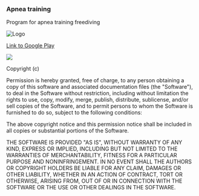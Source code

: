 ### Apnea training
Program for apnea training freediving

![Logo](https://lh3.googleusercontent.com/xH17kxOc58sOw8C4iO9XOWGUtcnibeGfvzVxuAPYqrvBwCExeW7A_jTcQLlyVEhU0S0=w300-rw)

[Link to Google Play](https://play.google.com/store/apps/details?id=ru.megazlo.apnea)

![](https://lh3.googleusercontent.com/pp6bgMP80CNF9o6YZCNJM9n_nV8qJBA6jZb2n73CE616SwqqHDGgz0jXAvHpqUcxobi8=h900-rw)

Copyright (c) <year> <copyright holders>

Permission is hereby granted, free of charge, to any person obtaining a copy of this software and associated documentation files (the "Software"), to deal in the Software without restriction, including without limitation the rights to use, copy, modify, merge, publish, distribute, sublicense, and/or sell copies of the Software, and to permit persons to whom the Software is furnished to do so, subject to the following conditions:

The above copyright notice and this permission notice shall be included in all copies or substantial portions of the Software.

THE SOFTWARE IS PROVIDED "AS IS", WITHOUT WARRANTY OF ANY KIND, EXPRESS OR IMPLIED, INCLUDING BUT NOT LIMITED TO THE WARRANTIES OF MERCHANTABILITY, FITNESS FOR A PARTICULAR PURPOSE AND NONINFRINGEMENT. IN NO EVENT SHALL THE AUTHORS OR COPYRIGHT HOLDERS BE LIABLE FOR ANY CLAIM, DAMAGES OR OTHER LIABILITY, WHETHER IN AN ACTION OF CONTRACT, TORT OR OTHERWISE, ARISING FROM, OUT OF OR IN CONNECTION WITH THE SOFTWARE OR THE USE OR OTHER DEALINGS IN THE SOFTWARE.

